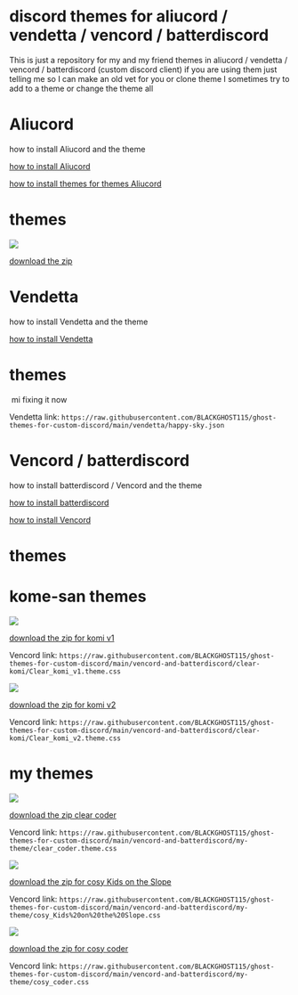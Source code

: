 # discord themes for aliucord / vendetta / vencord / batterdiscord

This is just a repository for my and my friend themes in aliucord / vendetta / vencord / batterdiscord (custom discord client) if you are using them just telling me so I can make an old vet for you or clone theme I sometimes try to add to a theme or change the theme all


# Aliucord

<h>how to install Aliucord and the theme</h>


<a href="https://github.com/Aliucord/Aliucord" target="_blank">how to install Aliucord</a>

<a href="https://discord.com/channels/811255666990907402/811261298997460992/845243103757467658" target="_blank">how to install themes for themes Aliucord</a>

<h1>themes</h1>



<img src="https://raw.githubusercontent.com/BLACKGHOST115/ghost-themes-for-custom-discord/main/Screenshots/aliucord.png"/>

<a href="https://minhaskamal.github.io/DownGit/#/home?url=https://github.com/BLACKGHOST115/ghost-themes-for-custom-discord/blob/main/Aliucord/gfl-ump-45-simpel-theme.json" target="_blank">download the zip</a>

# Vendetta

<h>how to install Vendetta and the theme</h>

<a href="https://github.com/vendetta-mod/Vendetta" target="_blank">how to install Vendetta</a>

<h1>themes</h1>

<img src=""/>
mi fixing it now

Vendetta link: `https://raw.githubusercontent.com/BLACKGHOST115/ghost-themes-for-custom-discord/main/vendetta/happy-sky.json`

# Vencord / batterdiscord

<h>how to install batterdiscord / Vencord and the theme</h>



<a href="https://betterdiscord.app" target="_blank">how to install batterdiscord</a>

<a href="https://vencord.dev" target="_blank">how to install Vencord</a>

<h1>themes</h1>

<h1>kome-san themes</h1>

<img src="https://raw.githubusercontent.com/BLACKGHOST115/ghost-themes-for-custom-discord/main/Screenshots/komiv1.png"/>

<a href="https://minhaskamal.github.io/DownGit/#/home?url=https://github.com/BLACKGHOST115/ghost-themes-for-custom-discord/blob/main/vencord-and-batterdiscord/clear-komi/Clear_komi_v1.theme.css" target="_blank">download the zip for komi v1</a>

Vencord link: `https://raw.githubusercontent.com/BLACKGHOST115/ghost-themes-for-custom-discord/main/vencord-and-batterdiscord/clear-komi/Clear_komi_v1.theme.css`

<img src="https://raw.githubusercontent.com/BLACKGHOST115/ghost-themes-for-custom-discord/main/Screenshots/komiv2.png"/>

<a href="https://minhaskamal.github.io/DownGit/#/home?url=https://github.com/BLACKGHOST115/ghost-themes-for-custom-discord/blob/main/vencord-and-batterdiscord/clear-komi/Clear_komi_v2.theme.css" target="_blank">download the zip for komi v2</a>


Vencord link: `https://raw.githubusercontent.com/BLACKGHOST115/ghost-themes-for-custom-discord/main/vencord-and-batterdiscord/clear-komi/Clear_komi_v2.theme.css`

<h1> my themes</h1>

<img src="https://raw.githubusercontent.com/BLACKGHOST115/ghost-themes-for-custom-discord/main/Screenshots/coder.png"/>

<a href="https://minhaskamal.github.io/DownGit/#/home?url=https://github.com/BLACKGHOST115/ghost-themes-for-custom-discord/blob/main/vencord-and-batterdiscord/my-theme/clear_coder.theme.css" target="_blank">download the zip clear coder</a>

Vencord link: `https://raw.githubusercontent.com/BLACKGHOST115/ghost-themes-for-custom-discord/main/vencord-and-batterdiscord/my-theme/clear_coder.theme.css`


<img src="https://raw.githubusercontent.com/BLACKGHOST115/ghost-themes-for-custom-discord/main/Screenshots/kids slope.png"/>



<a href="https://minhaskamal.github.io/DownGit/#/home?url=https://github.com/BLACKGHOST115/ghost-themes-for-custom-discord/blob/main/vencord-and-batterdiscord/my-theme/cosy_Kids%20on%20the%20Slope.css" target="_blank">download the zip for cosy Kids on the Slope</a>


Vencord link: `https://raw.githubusercontent.com/BLACKGHOST115/ghost-themes-for-custom-discord/main/vencord-and-batterdiscord/my-theme/cosy_Kids%20on%20the%20Slope.css`

<img src="https://raw.githubusercontent.com/BLACKGHOST115/ghost-themes-for-custom-discord/main/Screenshots/cosy.png"/>

<a href="https://minhaskamal.github.io/DownGit/#/home?url=https://github.com/BLACKGHOST115/ghost-themes-for-custom-discord/blob/main/vencord-and-batterdiscord/my-theme/cosy_coder.css" target="_blank">download the zip for cosy coder</a>


Vencord link: `https://raw.githubusercontent.com/BLACKGHOST115/ghost-themes-for-custom-discord/main/vencord-and-batterdiscord/my-theme/cosy_coder.css`
